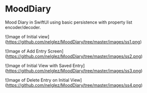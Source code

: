 # MoodDiary
Mood Diary in SwiftUI using basic persistence with property list encoder/decoder.


![Image of Initial view]
(https://github.com/nelglez/MoodDiary/tree/master/images/ss1.png)

![Image of Add Entry Screen]
(https://github.com/nelglez/MoodDiary/tree/master/images/ss2.png)

![Image of Initial View with Saved Entry]
(https://github.com/nelglez/MoodDiary/tree/master/images/ss3.png)

![Image of Delete Entry on Initial View]
(https://github.com/nelglez/MoodDiary/tree/master/images/ss4.png)
